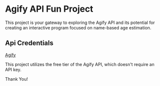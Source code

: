 # Agify API Fun Project
This project is your gateway to exploring the Agify API and its potential for creating an interactive program focused on name-based age estimation.

## Api Credentials
[Agify](https://api.agify.io)

This project utilizes the free tier of the Agify API, which doesn't require an API key.

Thank You!
